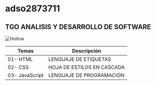 # adso2873711
## TGO ANALISIS Y DESARROLLO DE SOFTWARE

![Hollow](http://tinyurl.com/35jxe4cy)

|Temas|Descripción|
|-----|-----------|
|01- HTML|LENGUAJE DE ETIQUETAS|
|02- CSS|HOJA DE ESTILOS EN CASCADA|
|03- JavaScript|LENGUAJE DE PROGRAMACIÓN|
